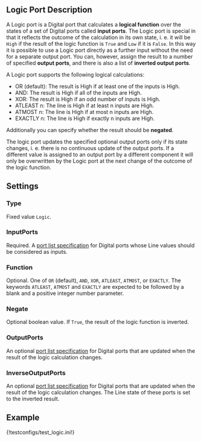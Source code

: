## Logic Port Description

A Logic port is a Digital port that calculates a **logical function** over the states of a set of Digital ports called **input ports**. The Logic port is special in that it reflects the outcome of the calculation in its own state, i. e. it will be `High` if the result of the logic function is `True` and `Low` if it is `False`. In this way it is possible to use a Logic port directly as a further input without the need for a separate output port. You can, however, assign the result to a number of specified **output ports**, and there is also a list of **inverted output ports**.

A Logic port supports the following logical calculations:

- OR (default): The result is High if at least one of the inputs is High.
- AND: The result is High if all of the inputs are High.
- XOR: The result is High if an odd number of inputs is High.
- ATLEAST n: The line is High if at least n inputs are High.
- ATMOST n: The line is High if at most n inputs are High.
- EXACTLY n: The line is High if exactly n inputs are High.

Additionally you can specify whether the result should be **negated**.

The logic port updates the specified optional output ports only if its state changes, i. e. there is no continuous update of the output ports. If a different value is assigned to an output port by a different component it will only be overwritten by the Logic port at the next change of the outcome of the logic function.

## Settings

### Type
Fixed value `Logic`.

### InputPorts
Required. A [port list specification](../concepts.md#port_lists) for Digital ports whose Line values should be considered as inputs. 

### Function
Optional. One of `OR` (default), `AND`, `XOR`, `ATLEAST`, `ATMOST`, or `EXACTLY`. The keywords `ATLEAST`, `ATMOST` and `EXACTLY` are expected to be followed by a blank and a positive integer number parameter.

### Negate
Optional boolean value. If `True`, the result of the logic function is inverted.

### OutputPorts
An optional [port list specification](../concepts.md#port_lists) for Digital ports that are updated when the result of the logic calculation changes.

### InverseOutputPorts
An optional [port list specification](../concepts.md#port_lists) for Digital ports that are updated when the result of the logic calculation changes. The Line state of these ports is set to the inverted result.

## Example

{!testconfigs/test_logic.ini!}
